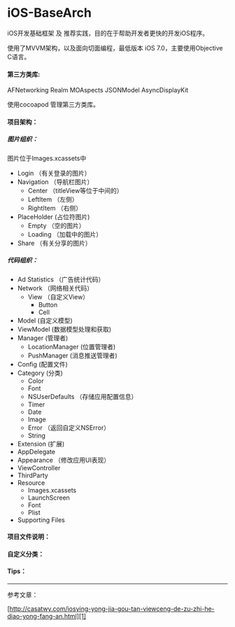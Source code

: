 # iOS-BaseArch

iOS开发基础框架 及 推荐实践，目的在于帮助开发者更快的开发iOS程序。

使用了MVVM架构，以及面向切面编程，最低版本 iOS 7.0，主要使用Objective C语言。

#### 第三方类库:
  AFNetworking
  Realm
  MOAspects
  JSONModel
  AsyncDisplayKit

  使用cocoapod 管理第三方类库。

#### 项目架构：
##### 图片组织：
  图片位于Images.xcassets中
  - Login （有关登录的图片）
  - Navigation （导航栏图片）
	- Center （titleView等位于中间的）
	- LeftItem （左侧）
	- RightItem （右侧）
  - PlaceHolder (占位符图片)
	  - Empty （空的图片）
	  - Loading （加载中的图片）
  - Share （有关分享的图片）

##### 代码组织：
- Ad Statistics （广告统计代码）
- Network （网络相关代码）
  - View （自定义View）
	- Button
	- Cell 
- Model (自定义模型)
- ViewModel (数据模型处理和获取)
- Manager (管理者)
	- LocationManager (位置管理者)
	- PushManager (消息推送管理者)
- Config (配置文件)
- Category (分类)
	- Color
	- Font
	- NSUserDefaults （存储应用配置信息）
	- Timer
	- Date
	- Image
	- Error （返回自定义NSError）
	- String
- Extension (扩展)
- AppDelegate
- Appearance （修改应用UI表现） 
- ViewController
- ThirdParty 
- Resource
	- Images.xcassets
	- LaunchScreen
	- Font
	- Plist
- Supporting Files

#### 项目文件说明：
#### 自定义分类：
#### Tips：
---- 
参考文章：

[http://casatwy.com/iosying-yong-jia-gou-tan-viewceng-de-zu-zhi-he-diao-yong-fang-an.html][1]

[1]:	http://casatwy.com/iosying-yong-jia-gou-tan-viewceng-de-zu-zhi-he-diao-yong-fang-an.html